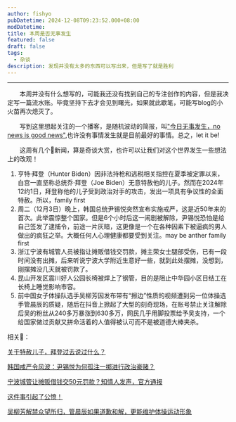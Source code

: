 ```yaml
---
author: fishyo
pubDatetime: 2024-12-08T09:23:52.000+08:00
modDatetime:
title: 本周是否无事发生
featured: false
draft: false
tags:
  - 杂谈
description: 发现并没有太多的东西可以写出来，但是写了就是胜利
---
```


---

&emsp;&emsp;本周并没有什么想写的，可能我还没有找到自己的专注创作的内容，但是我决定写一篇流水账。毕竟坚持下去才会见到曙光，如果就此歇笔，可能写blog的小火苗再次熄灭了。

&emsp;&emsp;写到这里想起关注的一个播客，是随机波动的简报，叫["今日无事发生，no news is good news"](https://goodnews.fireside.fm/),也许没有事情发生就是目前最好的事情。总之，let it be!

&emsp;&emsp;这周有几个📰新闻，算是奇谈大赏，也许可以让我们对这个世界发生一些想法上的改观！

1. 亨特·拜登（Hunter Biden）因非法持枪和逃税相关指控在夏季被定罪以来，白宫一直坚称总统乔·拜登（Joe Biden）无意特赦他的儿子。然而在2024年12约1日，拜登称他的儿子受到政治对手的攻击，发出一项具有争议性的全面特赦。所以，family first
2. 周二（12月3日）晚上，韩国总统尹锡悦突然宣布实施戒严，这是近50年来的首次。此举震惊整个国家。但是6个小时后这一闹剧被解除，尹锡悦恐怕是给自己签发了逮捕令，前途一片灰暗，这更像是一个在各种因素下被逼疯的男人做出的疯狂之举。大概任何人心理健康都要受到关注。may be anther family first
3. 浙江宁波有城管人员被指让摊贩借钱交罚款，摊主荣女士腿部受伤，已有一段时间没有出摊，后来听说宁波大学附近生意好一些，就到此处摆摊，没想到，刚摆摊没几天就被罚款了。
4. 昆山开发区震川好人公园长椅被焊上了钢管，目的是阻止中华园小区日结工在长椅上睡觉影响市容。
5. 前中国女子体操队选手吴柳芳因发布带有“擦边”性质的视频遭到另一位体操选手管晨辰的质疑，随后在抖音上掀起了大型的刻奇现场，在账号禁止关注解除后吴的粉丝从240多万暴涨到630多万，网民几乎用脚投票给予吴支持，一个给国家做过贡献又拼命活着的人值得被认可而不是被道德大棒夹杀。

相关🔗：

[关于特赦儿子，拜登过去说过什么？](https://www.bbc.com/zhongwen/articles/c80ve8v39xzo/simp)

[韩国戒严令风波：尹锡悦为何孤注一掷进行政治豪赌？](https://cn.nytimes.com/asia-pacific/20241205/south-korea-yoon-martial-law/?utm_source=top10-in-article&utm_medium=articlepage&utm_campaign=web)

[宁波城管让摊贩借钱交50元罚款？知情人发声，官方通报](https://news.qq.com/rain/a/20241206A03A6M00)

[这件事引起了公愤！](https://www.163.com/dy/article/JIO61V9C05564NZG.html)

[吴柳芳解禁众望所归，管晨辰如果道歉和解，更能维护体操运动形象](https://sports.sina.cn/others/2024-12-02/detail-incxzrau5681676.d.html)
